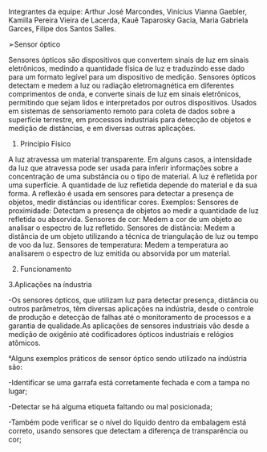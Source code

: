 
Integrantes da equipe: Arthur José Marcondes, Vinícius Vianna Gaebler, Kamilla Pereira Vieira de Lacerda, Kauê Taparosky Gacia, Maria Gabriela Garces, Filipe dos Santos Salles.

➢Sensor óptico

Sensores ópticos são dispositivos que convertem sinais de luz em sinais eletrônicos, medindo a quantidade física de luz e traduzindo esse dado para um formato legível para um dispositivo de medição.
Sensores ópticos detectam e medem a luz ou radiação eletromagnética em diferentes comprimentos de onda, e converte sinais de luz em sinais eletrônicos, permitindo que sejam lidos e interpretados por outros dispositivos. Usados em sistemas de sensoriamento remoto para coleta de dados sobre a superfície terrestre, em processos industriais para detecção de objetos e medição de distâncias, e em diversas outras aplicações. 

1. Princípio Físico

A luz atravessa um material transparente. Em alguns casos, a intensidade da luz que atravessa pode ser usada para inferir informações sobre a concentração de uma substância ou o tipo de material. A luz é refletida por uma superfície. A quantidade de luz refletida depende do material e da sua forma. A reflexão é usada em sensores para detectar a presença de objetos, medir distâncias ou identificar cores. 
Exemplos:
Sensores de proximidade:
Detectam a presença de objetos ao medir a quantidade de luz refletida ou absorvida. 
Sensores de cor:
Medem a cor de um objeto ao analisar o espectro de luz refletido. 
Sensores de distância:
Medem a distância de um objeto utilizando a técnica de triangulação de luz ou tempo de voo da luz. 
Sensores de temperatura:
Medem a temperatura ao analisarem o espectro de luz emitida ou absorvida por um material. 

2. Funcionamento

3.Aplicações na índustria

-Os sensores ópticos, que utilizam luz para detectar presença, distância ou outros parâmetros, têm diversas aplicações na indústria, desde o controle de produção e detecção de falhas até o monitoramento de processos e a garantia de qualidade.As aplicações de sensores industriais vão desde a medição de oxigênio até codificadores ópticos industriais e relógios atômicos.

°Alguns exemplos práticos de sensor óptico sendo utilizado na indústria são:

-Identificar se uma garrafa está corretamente fechada e com a tampa no lugar;

-Detectar se há alguma etiqueta faltando ou mal posicionada;

-Também pode verificar se o nível do líquido dentro da embalagem está correto, usando sensores que detectam a diferença de transparência ou cor;

